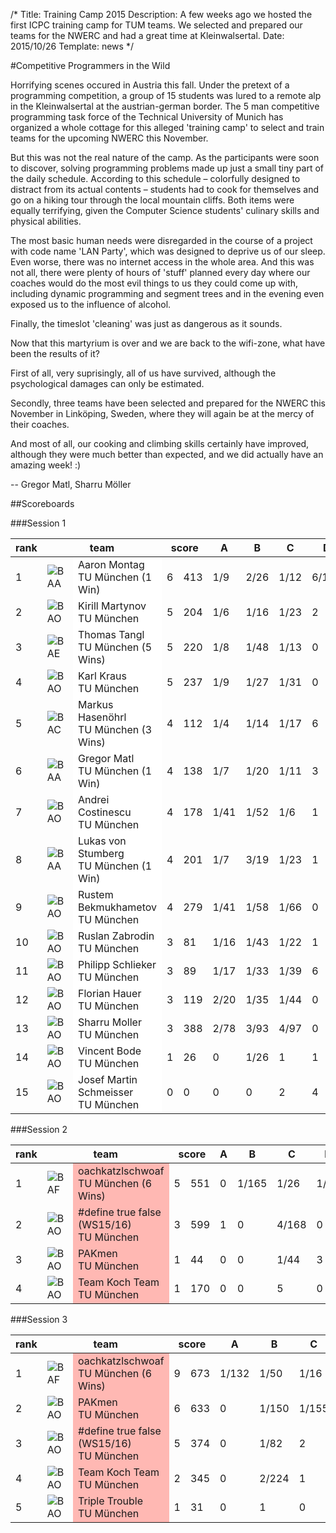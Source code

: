 /*
Title: Training Camp 2015
Description: A few weeks ago we hosted the first ICPC training camp for TUM teams. We selected and prepared our teams for the NWERC and had a great time at Kleinwalsertal.
Date: 2015/10/26
Template: news
*/

#Competitive Programmers in the Wild

Horrifying scenes occured in Austria this fall. Under the pretext of a programming competition, a group of 15 students was lured to a remote alp in the Kleinwalsertal at the austrian-german border. The 5 man competitive programming task force of the Technical University of Munich has organized a whole cottage for this alleged 'training camp' to select and train teams for the upcoming NWERC this November.

But this was not the real nature of the camp. As the participants were soon to discover, solving programming problems made up just a small tiny part of the daily schedule. According to this schedule – colorfully designed to distract from its actual contents – students had to cook for themselves and go on a hiking tour through the local mountain cliffs. Both items were equally terrifying, given the Computer Science students' culinary skills and physical abilities.

The most basic human needs were disregarded in the course of a project with code name 'LAN Party', which was designed to deprive us of our sleep. Even worse, there was no internet access in the whole area. And this was not all, there were plenty of hours of 'stuff' planned every day where our coaches would do the most evil things to us they could come up with, including dynamic programming and segment trees and in the evening even exposed us to the influence of alcohol.

Finally, the timeslot 'cleaning' was just as dangerous as it sounds.

Now that this martyrium is over and we are back to the wifi-zone, what have been the results of it?

First of all, very suprisingly, all of us have survived, although the psychological damages can only be estimated.

Secondly, three teams have been selected and prepared for the NWERC this November in Link&ouml;ping, Sweden, where they will again be at the mercy of their coaches.

And most of all, our cooking and climbing skills certainly have improved, although they were much better than expected, and we did actually have an amazing week! :)

-- Gregor Matl, Sharru M&ouml;ller

##Scoreboards

###Session 1

<table class="scoreboard">
<colgroup><col id="scorerank" /><col id="scoreaffil" /><col id="scoreteamname" /></colgroup><colgroup><col id="scoresolv" /><col id="scoretotal" /></colgroup>
<colgroup><col class="scoreprob" /><col class="scoreprob" /><col class="scoreprob" /><col class="scoreprob" /><col class="scoreprob" /><col class="scoreprob" /><col class="scoreprob" /></colgroup>
<thead>
<tr class="scoreheader"><th title="rank" scope="col">rank</th><th title="team name" scope="col" colspan="2">team</th><th title="# solved / penalty time" colspan="2" scope="col">score</th>
<th title="problem 'Soda Slurper'" scope="col">A <div class="circle" style="background: #ff0303;"></div></th><th title="problem 'Event Planning'" scope="col">B <div class="circle" style="background: #ff9100;"></div></th><th title="problem 'Theatre Square'" scope="col">C <div class="circle" style="background: #f7ff03;"></div></th><th title="problem 'Matchsticks'" scope="col">D <div class="circle" style="background: #99ff00;"></div></th><th title="problem 'Track Smoothing'" scope="col">E <div class="circle" style="background: #00ff6e;"></div></th><th title="problem 'iSharp'" scope="col">F <div class="circle" style="background: #05d5ff;"></div></th><th title="problem 'Indiana Jones and the lost Soccer Cup'" scope="col">G <div class="circle" style="background: #0000ff;"></div></th></tr>
</thead>

<tbody>
<tr class="sortorderswitch" id="team:61"><td class="scorepl">1</td><td class="scoreaf"> <img src="/contest/images/countries/BAA.png" alt="BAA" title="BAA" /></td><td class="scoretn" style="background: #ffffff;" title="61">Aaron Montag<br /><span class="univ">TU München (1 Win)</span></td><td class="scorenc">6</td><td class="scorett">413</td><td class="score_correct">1/9</td><td class="score_correct">2/26</td><td class="score_correct">1/12</td><td class="score_correct score_first">6/103</td><td class="score_correct score_first">1/40</td><td class="score_correct">3/63</td><td class="score_neutral">0</td></tr>
<tr id="team:1061"><td class="scorepl">2</td><td class="scoreaf"> <img src="/contest/images/countries/BAO.png" alt="BAO" title="BAO" /></td><td class="scoretn" style="background: #ffffff;" title="1061">Kirill Martynov<br /><span class="univ">TU München</span></td><td class="scorenc">5</td><td class="scorett">204</td><td class="score_correct">1/6</td><td class="score_correct">1/16</td><td class="score_correct">1/23</td><td class="score_incorrect">2</td><td class="score_correct">1/70</td><td class="score_correct">1/89</td><td class="score_incorrect">1</td></tr>
<tr id="team:228"><td class="scorepl">3</td><td class="scoreaf"> <img src="/contest/images/countries/BAE.png" alt="BAE" title="BAE" /></td><td class="scoretn" style="background: #ffffff;" title="228">Thomas Tangl<br /><span class="univ">TU München (5 Wins)</span></td><td class="scorenc">5</td><td class="scorett">220</td><td class="score_correct">1/8</td><td class="score_correct">1/48</td><td class="score_correct">1/13</td><td class="score_neutral">0</td><td class="score_neutral">0</td><td class="score_correct score_first">1/39</td><td class="score_correct score_first">2/92</td></tr>
<tr id="team:330"><td class="scorepl">4</td><td class="scoreaf"> <img src="/contest/images/countries/BAO.png" alt="BAO" title="BAO" /></td><td class="scoretn" style="background: #ffffff;" title="330">Karl Kraus<br /><span class="univ">TU München</span></td><td class="scorenc">5</td><td class="scorett">237</td><td class="score_correct">1/9</td><td class="score_correct">1/27</td><td class="score_correct">1/31</td><td class="score_neutral">0</td><td class="score_correct">1/79</td><td class="score_correct">1/91</td><td class="score_neutral">0</td></tr>
<tr id="team:703"><td class="scorepl">5</td><td class="scoreaf"> <img src="/contest/images/countries/BAC.png" alt="BAC" title="BAC" /></td><td class="scoretn" style="background: #ffffff;" title="703">Markus Hasenöhrl<br /><span class="univ">TU München (3 Wins)</span></td><td class="scorenc">4</td><td class="scorett">112</td><td class="score_correct score_first">1/4</td><td class="score_correct score_first">1/14</td><td class="score_correct">1/17</td><td class="score_incorrect">6</td><td class="score_neutral">0</td><td class="score_correct">1/77</td><td class="score_neutral">0</td></tr>
<tr id="team:56"><td class="scorepl">6</td><td class="scoreaf"> <img src="/contest/images/countries/BAA.png" alt="BAA" title="BAA" /></td><td class="scoretn" style="background: #ffffff;" title="56">Gregor Matl<br /><span class="univ">TU München (1 Win)</span></td><td class="scorenc">4</td><td class="scorett">138</td><td class="score_correct">1/7</td><td class="score_correct">1/20</td><td class="score_correct">1/11</td><td class="score_incorrect">3</td><td class="score_neutral">0</td><td class="score_correct">1/100</td><td class="score_incorrect">2</td></tr>
<tr id="team:17"><td class="scorepl">7</td><td class="scoreaf"> <img src="/contest/images/countries/BAO.png" alt="BAO" title="BAO" /></td><td class="scoretn" style="background: #ffffff;" title="17">Andrei Costinescu<br /><span class="univ">TU München</span></td><td class="scorenc">4</td><td class="scorett">178</td><td class="score_correct">1/41</td><td class="score_correct">1/52</td><td class="score_correct score_first">1/6</td><td class="score_incorrect">1</td><td class="score_neutral">0</td><td class="score_correct">2/59</td><td class="score_neutral">0</td></tr>
<tr id="team:82"><td class="scorepl">8</td><td class="scoreaf"> <img src="/contest/images/countries/BAA.png" alt="BAA" title="BAA" /></td><td class="scoretn" style="background: #ffffff;" title="82">Lukas von Stumberg<br /><span class="univ">TU München (1 Win)</span></td><td class="scorenc">4</td><td class="scorett">201</td><td class="score_correct">1/7</td><td class="score_correct">3/19</td><td class="score_correct">1/23</td><td class="score_incorrect">1</td><td class="score_neutral">0</td><td class="score_correct">2/92</td><td class="score_incorrect">1</td></tr>
<tr id="team:7"><td class="scorepl">9</td><td class="scoreaf"> <img src="/contest/images/countries/BAO.png" alt="BAO" title="BAO" /></td><td class="scoretn" style="background: #ffffff;" title="7">Rustem Bekmukhametov<br /><span class="univ">TU München</span></td><td class="scorenc">4</td><td class="scorett">279</td><td class="score_correct">1/41</td><td class="score_correct">1/58</td><td class="score_correct">1/66</td><td class="score_neutral">0</td><td class="score_neutral">0</td><td class="score_correct">1/114</td><td class="score_neutral">0</td></tr>
<tr id="team:129"><td class="scorepl">10</td><td class="scoreaf"> <img src="/contest/images/countries/BAO.png" alt="BAO" title="BAO" /></td><td class="scoretn" style="background: #ffffff;" title="129">Ruslan Zabrodin<br /><span class="univ">TU München</span></td><td class="scorenc">3</td><td class="scorett">81</td><td class="score_correct">1/16</td><td class="score_correct">1/43</td><td class="score_correct">1/22</td><td class="score_incorrect">1</td><td class="score_neutral">0</td><td class="score_neutral">0</td><td class="score_neutral">0</td></tr>
<tr id="team:611"><td class="scorepl">11</td><td class="scoreaf"> <img src="/contest/images/countries/BAO.png" alt="BAO" title="BAO" /></td><td class="scoretn" style="background: #ffffff;" title="611">Philipp Schlieker<br /><span class="univ">TU München</span></td><td class="scorenc">3</td><td class="scorett">89</td><td class="score_correct">1/17</td><td class="score_correct">1/33</td><td class="score_correct">1/39</td><td class="score_incorrect">6</td><td class="score_neutral">0</td><td class="score_neutral">0</td><td class="score_neutral">0</td></tr>
<tr id="team:552"><td class="scorepl">12</td><td class="scoreaf"> <img src="/contest/images/countries/BAO.png" alt="BAO" title="BAO" /></td><td class="scoretn" style="background: #ffffff;" title="552">Florian Hauer<br /><span class="univ">TU München</span></td><td class="scorenc">3</td><td class="scorett">119</td><td class="score_correct">2/20</td><td class="score_correct">1/35</td><td class="score_correct">1/44</td><td class="score_neutral">0</td><td class="score_neutral">0</td><td class="score_neutral">0</td><td class="score_incorrect">1</td></tr>
<tr id="team:325"><td class="scorepl">13</td><td class="scoreaf"> <img src="/contest/images/countries/BAO.png" alt="BAO" title="BAO" /></td><td class="scoretn" style="background: #ffffff;" title="325">Sharru Moller<br /><span class="univ">TU München</span></td><td class="scorenc">3</td><td class="scorett">388</td><td class="score_correct">2/78</td><td class="score_correct">3/93</td><td class="score_correct">4/97</td><td class="score_neutral">0</td><td class="score_neutral">0</td><td class="score_neutral">0</td><td class="score_neutral">0</td></tr>
<tr id="team:526"><td class="scorepl">14</td><td class="scoreaf"> <img src="/contest/images/countries/BAO.png" alt="BAO" title="BAO" /></td><td class="scoretn" style="background: #ffffff;" title="526">Vincent Bode<br /><span class="univ">TU München</span></td><td class="scorenc">1</td><td class="scorett">26</td><td class="score_neutral">0</td><td class="score_correct">1/26</td><td class="score_incorrect">1</td><td class="score_incorrect">1</td><td class="score_neutral">0</td><td class="score_incorrect">2</td><td class="score_neutral">0</td></tr>
<tr id="team:591"><td class="scorepl">15</td><td class="scoreaf"> <img src="/contest/images/countries/BAO.png" alt="BAO" title="BAO" /></td><td class="scoretn" style="background: #ffffff;" title="591">Josef Martin Schmeisser<br /><span class="univ">TU München</span></td><td class="scorenc">0</td><td class="scorett">0</td><td class="score_neutral">0</td><td class="score_neutral">0</td><td class="score_incorrect">2</td><td class="score_incorrect">4</td><td class="score_neutral">0</td><td class="score_neutral">0</td><td class="score_neutral">0</td></tr>
</tbody>
</table>

###Session 2

<table class="scoreboard">
<colgroup><col id="scorerank" /><col id="scoreaffil" /><col id="scoreteamname" /></colgroup><colgroup><col id="scoresolv" /><col id="scoretotal" /></colgroup>
<colgroup><col class="scoreprob" /><col class="scoreprob" /><col class="scoreprob" /><col class="scoreprob" /><col class="scoreprob" /><col class="scoreprob" /><col class="scoreprob" /></colgroup>
<thead>
<tr class="scoreheader"><th title="rank" scope="col">rank</th><th title="team name" scope="col" colspan="2">team</th><th title="# solved / penalty time" colspan="2" scope="col">score</th>
<th title="problem 'Risk'" scope="col">A <div class="circle" style="background: #ff0000;"></div></th><th title="problem 'City Park'" scope="col">B <div class="circle" style="background: #ffaa00;"></div></th><th title="problem 'Candy Distribution'" scope="col">C <div class="circle" style="background: #99ff00;"></div></th><th title="problem 'Polynomial Estimates'" scope="col">D <div class="circle" style="background: #00a2ff;"></div></th><th title="problem 'Fair Division'" scope="col">E <div class="circle" style="background: #e600ff;"></div></th><th title="problem 'Lasthit'" scope="col">F <div class="circle" style="background: #1900ff;"></div></th><th title="problem 'Time to live'" scope="col">G <div class="circle" style="background: #03ffff;"></div></th></tr>
</thead>

<tbody>
<tr class="sortorderswitch" id="team:1020"><td class="scorepl">1</td><td class="scoreaf"> <img src="/contest/images/countries/BAF.png" alt="BAF" title="BAF" /></td><td class="scoretn" style="background: #ffb8b3;" title="1020">oachkatzlschwoaf<br /><span class="univ">TU München (6 Wins)</span></td><td class="scorenc">5</td><td class="scorett">551</td><td class="score_neutral">0</td><td class="score_correct score_first">1/165</td><td class="score_correct score_first">1/26</td><td class="score_correct score_first">1/41</td><td class="score_correct score_first">1/101</td><td class="score_correct score_first">4/158</td><td class="score_incorrect">3</td></tr>
<tr id="team:1065"><td class="scorepl">2</td><td class="scoreaf"> <img src="/contest/images/countries/BAO.png" alt="BAO" title="BAO" /></td><td class="scoretn" style="background: #ffb8b3;" title="1065">#define true false (WS15/16)<br /><span class="univ">TU München</span></td><td class="scorenc">3</td><td class="scorett">599</td><td class="score_incorrect">1</td><td class="score_neutral">0</td><td class="score_correct">4/168</td><td class="score_neutral">0</td><td class="score_correct">3/150</td><td class="score_neutral">0</td><td class="score_correct">2/161</td></tr>
<tr id="team:1068"><td class="scorepl">3</td><td class="scoreaf"> <img src="/contest/images/countries/BAO.png" alt="BAO" title="BAO" /></td><td class="scoretn" style="background: #ffb8b3;" title="1068">PAKmen<br /><span class="univ">TU München</span></td><td class="scorenc">1</td><td class="scorett">44</td><td class="score_neutral">0</td><td class="score_neutral">0</td><td class="score_correct">1/44</td><td class="score_incorrect">3</td><td class="score_neutral">0</td><td class="score_neutral">0</td><td class="score_neutral">0</td></tr>
<tr id="team:1067"><td class="scorepl">4</td><td class="scoreaf"> <img src="/contest/images/countries/BAO.png" alt="BAO" title="BAO" /></td><td class="scoretn" style="background: #ffb8b3;" title="1067">Team Koch Team<br /><span class="univ">TU München</span></td><td class="scorenc">1</td><td class="scorett">170</td><td class="score_neutral">0</td><td class="score_neutral">0</td><td class="score_incorrect">5</td><td class="score_neutral">0</td><td class="score_neutral">0</td><td class="score_neutral">0</td><td class="score_correct score_first">2/150</td></tr>
</tbody>
</table>

###Session 3

<table class="scoreboard">
<colgroup><col id="scorerank" /><col id="scoreaffil" /><col id="scoreteamname" /></colgroup><colgroup><col id="scoresolv" /><col id="scoretotal" /></colgroup>
<colgroup><col class="scoreprob" /><col class="scoreprob" /><col class="scoreprob" /><col class="scoreprob" /><col class="scoreprob" /><col class="scoreprob" /><col class="scoreprob" /><col class="scoreprob" /><col class="scoreprob" /></colgroup>
<thead>
<tr class="scoreheader"><th title="rank" scope="col">rank</th><th title="team name" scope="col" colspan="2">team</th><th title="# solved / penalty time" colspan="2" scope="col">score</th>
<th title="problem 'Mountain Road'" scope="col">A <div class="circle" style="background: #ff0000;"></div></th><th title="problem 'An Industrial Spy'" scope="col">B <div class="circle" style="background: #ff7700;"></div></th><th title="problem 'Settlers of Catan'" scope="col">C <div class="circle" style="background: #f7ff00;"></div></th><th title="problem 'Divisible Subsequences'" scope="col">D <div class="circle" style="background: #44ff00;"></div></th><th title="problem 'Ski Jumping'" scope="col">E <div class="circle" style="background: #00ffe5;"></div></th><th title="problem 'Pizza Hawaii'" scope="col">F <div class="circle" style="background: #003cff;"></div></th><th title="problem 'Tile Cut'" scope="col">G <div class="circle" style="background: #7700ff;"></div></th><th title="problem 'Where Should I Putt It?'" scope="col">H <div class="circle" style="background: #ff00ee;"></div></th><th title="problem 'Sharing'" scope="col">I <div class="circle" style="background: #ff006f;"></div></th></tr>
</thead>

<tbody>
<tr class="sortorderswitch" id="team:1020"><td class="scorepl">1</td><td class="scoreaf"> <img src="/contest/images/countries/BAF.png" alt="BAF" title="BAF" /></td><td class="scoretn" style="background: #ffb8b3;" title="1020">oachkatzlschwoaf<br /><span class="univ">TU München (6 Wins)</span></td><td class="scorenc">9</td><td class="scorett">673</td><td class="score_correct score_first">1/132</td><td class="score_correct score_first">1/50</td><td class="score_correct score_first">1/16</td><td class="score_correct">1/23</td><td class="score_correct score_first">2/38</td><td class="score_correct">1/120</td><td class="score_correct score_first">2/159</td><td class="score_correct score_first">1/8</td><td class="score_correct">1/87</td></tr>
<tr id="team:1068"><td class="scorepl">2</td><td class="scoreaf"> <img src="/contest/images/countries/BAO.png" alt="BAO" title="BAO" /></td><td class="scoretn" style="background: #ffb8b3;" title="1068">PAKmen<br /><span class="univ">TU München</span></td><td class="scorenc">6</td><td class="scorett">633</td><td class="score_neutral">0</td><td class="score_correct">1/150</td><td class="score_correct">1/155</td><td class="score_correct score_first">1/21</td><td class="score_incorrect">1</td><td class="score_correct">1/188</td><td class="score_neutral">0</td><td class="score_correct">1/15</td><td class="score_correct">2/84</td></tr>
<tr id="team:1065"><td class="scorepl">3</td><td class="scoreaf"> <img src="/contest/images/countries/BAO.png" alt="BAO" title="BAO" /></td><td class="scoretn" style="background: #ffb8b3;" title="1065">#define true false (WS15/16)<br /><span class="univ">TU München</span></td><td class="scorenc">5</td><td class="scorett">374</td><td class="score_neutral">0</td><td class="score_correct">1/82</td><td class="score_incorrect">2</td><td class="score_correct">1/175</td><td class="score_neutral">0</td><td class="score_correct score_first">1/60</td><td class="score_neutral">0</td><td class="score_correct">1/14</td><td class="score_correct score_first">1/43</td></tr>
<tr id="team:1067"><td class="scorepl">4</td><td class="scoreaf"> <img src="/contest/images/countries/BAO.png" alt="BAO" title="BAO" /></td><td class="scoretn" style="background: #ffb8b3;" title="1067">Team Koch Team<br /><span class="univ">TU München</span></td><td class="scorenc">2</td><td class="scorett">345</td><td class="score_neutral">0</td><td class="score_correct">2/224</td><td class="score_incorrect">1</td><td class="score_incorrect">3</td><td class="score_neutral">0</td><td class="score_neutral">0</td><td class="score_neutral">0</td><td class="score_correct">2/81</td><td class="score_neutral">0</td></tr>
<tr id="team:1066"><td class="scorepl">5</td><td class="scoreaf"> <img src="/contest/images/countries/BAO.png" alt="BAO" title="BAO" /></td><td class="scoretn" style="background: #ffb8b3;" title="1066">Triple Trouble<br /><span class="univ">TU München</span></td><td class="scorenc">1</td><td class="scorett">31</td><td class="score_neutral">0</td><td class="score_incorrect">1</td><td class="score_neutral">0</td><td class="score_neutral">0</td><td class="score_incorrect">1</td><td class="score_neutral">0</td><td class="score_neutral">0</td><td class="score_correct">1/31</td><td class="score_neutral">0</td></tr>
</tbody>
</table>